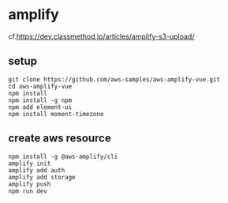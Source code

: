 # amplify
cf.https://dev.classmethod.jp/articles/amplify-s3-upload/

## setup
```
git clone https://github.com/aws-samples/aws-amplify-vue.git
cd aws-amplify-vue
npm install
npm install -g npm
npm add element-ui
npm install moment-timezone
```

## create aws resource
```
npm install -g @aws-amplify/cli
amplify init
amplify add auth
amplify add storage
amplify push
npm run dev
```
